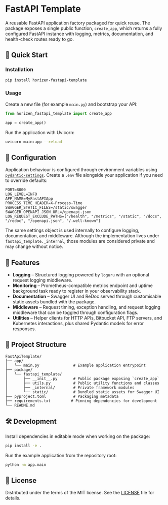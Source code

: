 # FastAPI Template

A reusable FastAPI application factory packaged for quick reuse. The package exposes a
single public function, `create_app`, which returns a fully configured FastAPI
instance with logging, metrics, documentation, and health-check routes ready to go.

## 🚀 Quick Start

### Installation

```bash
pip install horizen-fastapi-template
```

### Usage

Create a new file (for example `main.py`) and bootstrap your API:

```python
from horizen_fastapi_template import create_app

app = create_app()
```

Run the application with Uvicorn:

```bash
uvicorn main:app --reload
```

## 🔧 Configuration

Application behaviour is configured through environment variables using
[`pydantic-settings`](https://docs.pydantic.dev/latest/usage/pydantic_settings/).
Create a `.env` file alongside your application if you need to override defaults:

```env
PORT=8000
LOG_LEVEL=INFO
APP_NAME=MyFastAPIApp
PROCESS_TIME_HEADER=X-Process-Time
SWAGGER_STATIC_FILES=/static/swagger
SWAGGER_OPENAPI_JSON_URL=/openapi.json
LOG_REQUEST_EXCLUDE_PATHS=["/health", "/metrics", "/static", "/docs", "/redoc", "/openapi.json", "/.well-known"]
```

The same settings object is used internally to configure logging, documentation,
and middleware. Although the implementation lives under `fastapi_template._internal`,
those modules are considered private and may change without notice.

## 🧩 Features

* **Logging** – Structured logging powered by `loguru` with an optional request
  logging middleware.
* **Monitoring** – Prometheus-compatible metrics endpoint and uptime background
  task ready to register in your observability stack.
* **Documentation** – Swagger UI and ReDoc served through customisable static
  assets bundled with the package.
* **Middleware** – Request timing, exception handling, and request logging
  middleware that can be toggled through configuration flags.
* **Utilities** – Helper clients for HTTP APIs, Bitbucket API, FTP servers, and Kubernetes
  interactions, plus shared Pydantic models for error responses.

## 📁 Project Structure

```
FastApiTemplate/
├── app/
│   └── main.py               # Example application entrypoint
├── package/
│   └── fastapi_template/
│       ├── __init__.py       # Public package exposing `create_app`
│       ├── utils.py          # Public utility functions and classes
│       ├── _internal/        # Private framework modules
│       └── static/           # Bundled static assets for Swagger UI
├── pyproject.toml            # Packaging metadata
├── requirements.txt         # Pinning dependencies for development
└── README.md
```

## 🛠️ Development

Install dependencies in editable mode when working on the package:

```bash
pip install -e .
```

Run the example application from the repository root:

```bash
python -m app.main
```

## 📄 License

Distributed under the terms of the MIT license. See the [LICENSE](LICENSE) file
for details.
